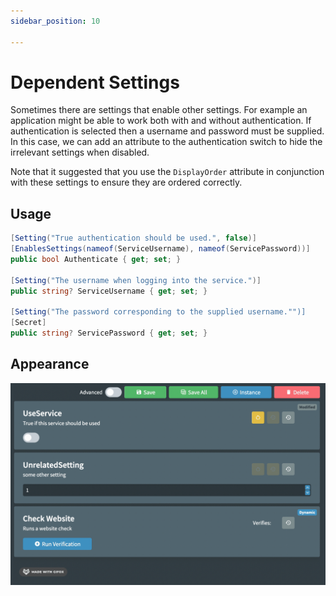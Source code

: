 ```yaml
---
sidebar_position: 10

---
```


# Dependent Settings

Sometimes there are settings that enable other settings. For example an application might be able to work both with and without authentication. If authentication is selected then a username and password must be supplied. In this case, we can add an attribute to the authentication switch to hide the irrelevant settings when disabled.

Note that it suggested that you use the `DisplayOrder` attribute in conjunction with these settings to ensure they are ordered correctly.

## Usage

```csharp
[Setting("True authentication should be used.", false)]
[EnablesSettings(nameof(ServiceUsername), nameof(ServicePassword))]
public bool Authenticate { get; set; }

[Setting("The username when logging into the service.")]
public string? ServiceUsername { get; set; }

[Setting("The password corresponding to the supplied username."")]
[Secret]
public string? ServicePassword { get; set; }
```

## Appearance

![DependentSettings](../../../static/img/dependent-settings.png)
